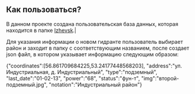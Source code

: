 ## Как пользоваться?

В данном проекте создана пользовательская база данных, которая находится в папке [Izhevsk][].|

Для указания информации о новом гидранте пользователь выбирает район и заходит в папку с соответствующим названием, после создает json файл, в котором указывает информацию следующим образом:

{"coordinates":[56.861709684225,53.24177448568203],
"address":"ул. Индустриальная, д. Индустриальный",
"type":"подземный",
"last_date":"01-02-13",
"power":"68",
"status":"фун-т",
"img":"второй-подземный.jpg",
"notation":"Индустриальный район"}


[Izhevsk]: https://github.com/danil99152/danil99152.github.io/tree/master/Izhevsk
